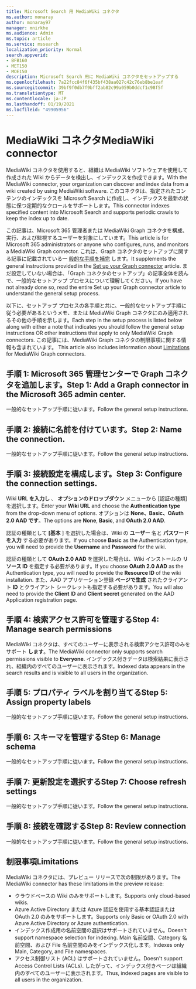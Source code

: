 ```yaml
---
title: Microsoft Search 用 MediaWiki コネクタ
ms.author: monaray
author: monaray97
manager: mnirkhe
ms.audience: Admin
ms.topic: article
ms.service: mssearch
localization_priority: Normal
search.appverid:
- BFB160
- MET150
- MOE150
description: Microsoft Search 用に MediaWiki コネクタをセットアップする
ms.openlocfilehash: 7a22fcc84f6f435bf438aa027c42c76eb8be1eaf
ms.sourcegitcommit: 39bf9f0db7f9bff2ab82c99a059b0ddcf1c98f5f
ms.translationtype: MT
ms.contentlocale: ja-JP
ms.lasthandoff: 01/19/2021
ms.locfileid: "49905956"
---
```

# <a name="mediawiki-connector"></a><span data-ttu-id="91ec3-103">MediaWiki コネクタ</span><span class="sxs-lookup"><span data-stu-id="91ec3-103">MediaWiki connector</span></span>

<span data-ttu-id="91ec3-104">MediaWiki コネクタを使用すると、組織は MediaWiki ソフトウェアを使用して作成された Wiki からデータを検出し、インデックスを作成できます。</span><span class="sxs-lookup"><span data-stu-id="91ec3-104">With the MediaWiki connector, your organization can discover and index data from a wiki created by using MediaWiki software.</span></span> <span data-ttu-id="91ec3-105">このコネクタは、指定されたコンテンツのインデックスを Microsoft Search に作成し、インデックスを最新の状態に保つ定期的なクロールをサポートします。</span><span class="sxs-lookup"><span data-stu-id="91ec3-105">This connector indexes specified content into Microsoft Search and supports periodic crawls to keep the index up to date.</span></span>

<span data-ttu-id="91ec3-106">この記事は、Microsoft 365 管理者または MediaWiki Graph コネクタを構成、実行、および監視するユーザーを対象にしています。</span><span class="sxs-lookup"><span data-stu-id="91ec3-106">This article is for Microsoft 365 administrators or anyone who configures, runs, and monitors a MediaWiki Graph connector.</span></span> <span data-ttu-id="91ec3-107">これは、Graph コネクタのセットアップに関する記事に記載されている一 [般的な手順を補完](configure-connector.md) します。</span><span class="sxs-lookup"><span data-stu-id="91ec3-107">It supplements the general instructions provided in the [Set up your Graph connector](configure-connector.md) article.</span></span> <span data-ttu-id="91ec3-108">まだ設定していない場合は、「Graph コネクタのセットアップ」の記事全体を読んで、一般的なセットアップ プロセスについて理解してください。</span><span class="sxs-lookup"><span data-stu-id="91ec3-108">If you have not already done so, read the entire Set up your Graph connector article to understand the general setup process.</span></span>

<span data-ttu-id="91ec3-109">以下に、セットアップ プロセスの各手順と共に、一般的なセットアップ手順に従う必要があるというメモ、または MediaWiki Graph コネクタにのみ適用されるその他の手順を示します。</span><span class="sxs-lookup"><span data-stu-id="91ec3-109">Each step in the setup process is listed below along with either a note that indicates you should follow the general setup instructions OR other instructions that apply to only MediaWiki Graph connectors.</span></span> <span data-ttu-id="91ec3-110">この記事には、MediaWiki Graph コネクタの制限事項に関する情報も含まれています。 [](#limitations)</span><span class="sxs-lookup"><span data-stu-id="91ec3-110">This article also includes information about [Limitations](#limitations) for MediaWiki Graph connectors.</span></span> 

## <a name="step-1-add-a-graph-connector-in-the-microsoft-365-admin-center"></a><span data-ttu-id="91ec3-111">手順 1: Microsoft 365 管理センターで Graph コネクタを追加します。</span><span class="sxs-lookup"><span data-stu-id="91ec3-111">Step 1: Add a Graph connector in the Microsoft 365 admin center.</span></span>
<span data-ttu-id="91ec3-112">一般的なセットアップ手順に従います。</span><span class="sxs-lookup"><span data-stu-id="91ec3-112">Follow the general setup instructions.</span></span>

## <a name="step-2-name-the-connection"></a><span data-ttu-id="91ec3-113">手順 2: 接続に名前を付けています。</span><span class="sxs-lookup"><span data-stu-id="91ec3-113">Step 2: Name the connection.</span></span>
<span data-ttu-id="91ec3-114">一般的なセットアップ手順に従います。</span><span class="sxs-lookup"><span data-stu-id="91ec3-114">Follow the general setup instructions.</span></span>
 
## <a name="step-3-configure-the-connection-settings"></a><span data-ttu-id="91ec3-115">手順 3: 接続設定を構成します。</span><span class="sxs-lookup"><span data-stu-id="91ec3-115">Step 3: Configure the connection settings.</span></span>
<span data-ttu-id="91ec3-116">Wiki **URL を入力し** 、 **オプションのドロップダウン** メニューから [認証の種類] を選択します。</span><span class="sxs-lookup"><span data-stu-id="91ec3-116">Enter your **Wiki URL** and choose the **Authentication type** from the drop-down menu of options.</span></span> <span data-ttu-id="91ec3-117">オプションは **None、Basic、OAuth** **2.0 AAD です**。</span><span class="sxs-lookup"><span data-stu-id="91ec3-117">The options are **None**, **Basic**, and **OAuth 2.0 AAD**.</span></span>

<span data-ttu-id="91ec3-118">認証の種類として **[基本** ] を選択した場合は、Wiki の **ユーザー** 名と **パスワードを入力** する必要があります。</span><span class="sxs-lookup"><span data-stu-id="91ec3-118">If you choose **Basic** as the Authentication type, you will need to provide the **Username** and **Password** for the wiki.</span></span>

<span data-ttu-id="91ec3-119">認証の種類として **OAuth 2.0 AAD** を選択した場合は、Wiki インストールの **リソース ID** を指定する必要があります。</span><span class="sxs-lookup"><span data-stu-id="91ec3-119">If you choose **OAuth 2.0 AAD** as the Authentication type, you will need to provide the **Resource ID** of the wiki installation.</span></span> <span data-ttu-id="91ec3-120">また、AAD アプリケーション登録 **ページで生成** されたクライアント **ID** とクライアント シークレットも指定する必要があります。</span><span class="sxs-lookup"><span data-stu-id="91ec3-120">You will also need to provide the **Client ID** and **Client secret** generated on the AAD Application registration page.</span></span> 

## <a name="step-4-manage-search-permissions"></a><span data-ttu-id="91ec3-121">手順 4: 検索アクセス許可を管理する</span><span class="sxs-lookup"><span data-stu-id="91ec3-121">Step 4: Manage search permissions</span></span>
<span data-ttu-id="91ec3-122">MediaWiki コネクタは、すべてのユーザーに表示される検索アクセス許可のみをサポート **します**。</span><span class="sxs-lookup"><span data-stu-id="91ec3-122">The MediaWiki connector only supports search permissions visible to **Everyone**.</span></span> <span data-ttu-id="91ec3-123">インデックス付きデータは検索結果に表示され、組織内のすべてのユーザーに表示されます。</span><span class="sxs-lookup"><span data-stu-id="91ec3-123">Indexed data appears in the search results and is visible to all users in the organization.</span></span>

## <a name="step-5-assign-property-labels"></a><span data-ttu-id="91ec3-124">手順 5: プロパティ ラベルを割り当てる</span><span class="sxs-lookup"><span data-stu-id="91ec3-124">Step 5: Assign property labels</span></span>
<span data-ttu-id="91ec3-125">一般的なセットアップ手順に従います。</span><span class="sxs-lookup"><span data-stu-id="91ec3-125">Follow the general setup instructions.</span></span>

## <a name="step-6-manage-schema"></a><span data-ttu-id="91ec3-126">手順 6: スキーマを管理する</span><span class="sxs-lookup"><span data-stu-id="91ec3-126">Step 6: Manage schema</span></span>
<span data-ttu-id="91ec3-127">一般的なセットアップ手順に従います。</span><span class="sxs-lookup"><span data-stu-id="91ec3-127">Follow the general setup instructions.</span></span>

## <a name="step-7-choose-refresh-settings"></a><span data-ttu-id="91ec3-128">手順 7: 更新設定を選択する</span><span class="sxs-lookup"><span data-stu-id="91ec3-128">Step 7: Choose refresh settings</span></span>
<span data-ttu-id="91ec3-129">一般的なセットアップ手順に従います。</span><span class="sxs-lookup"><span data-stu-id="91ec3-129">Follow the general setup instructions.</span></span>

## <a name="step-8-review-connection"></a><span data-ttu-id="91ec3-130">手順 8: 接続を確認する</span><span class="sxs-lookup"><span data-stu-id="91ec3-130">Step 8: Review connection</span></span>
<span data-ttu-id="91ec3-131">一般的なセットアップ手順に従います。</span><span class="sxs-lookup"><span data-stu-id="91ec3-131">Follow the general setup instructions.</span></span>

<!---## Troubleshooting-->
<!---To be added-->

## <a name="limitations"></a><span data-ttu-id="91ec3-132">制限事項</span><span class="sxs-lookup"><span data-stu-id="91ec3-132">Limitations</span></span>
<span data-ttu-id="91ec3-133">MediaWiki コネクタには、プレビュー リリースで次の制限があります。</span><span class="sxs-lookup"><span data-stu-id="91ec3-133">The MediaWiki connector has these limitations in the preview release:</span></span>

* <span data-ttu-id="91ec3-134">クラウドベースの Wiki のみをサポートします。</span><span class="sxs-lookup"><span data-stu-id="91ec3-134">Supports only cloud-based wikis.</span></span>
* <span data-ttu-id="91ec3-135">Azure Active Directory または Azure 認証を使用する基本認証または OAuth 2.0 のみをサポートします。</span><span class="sxs-lookup"><span data-stu-id="91ec3-135">Supports only Basic or OAuth 2.0 with Azure Active Directory or Azure authentication.</span></span>
* <span data-ttu-id="91ec3-136">インデックス作成用の名前空間の選択はサポートされていません。</span><span class="sxs-lookup"><span data-stu-id="91ec3-136">Doesn't support namespace selection for indexing.</span></span> <span data-ttu-id="91ec3-137">Main 名前空間、Category 名前空間、および File 名前空間のみをインデックス化します。</span><span class="sxs-lookup"><span data-stu-id="91ec3-137">Indexes only Main, Category, and File namespaces.</span></span>
* <span data-ttu-id="91ec3-138">アクセス制御リスト (ACL) はサポートされていません。</span><span class="sxs-lookup"><span data-stu-id="91ec3-138">Doesn't support Access Control Lists (ACLs).</span></span> <span data-ttu-id="91ec3-139">したがって、インデックス付きページは組織内のすべてのユーザーに表示されます。</span><span class="sxs-lookup"><span data-stu-id="91ec3-139">Thus, indexed pages are visible to all users in the organization.</span></span>
